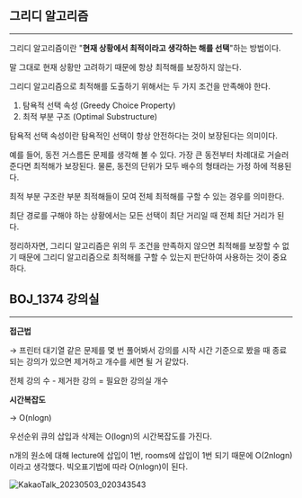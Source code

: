 ## 그리디 알고리즘

---

그리디 알고리즘이란 "**현재 상황에서 최적이라고 생각하는 해를 선택**"하는 방법이다.

말 그대로 현재 상황만 고려하기 때문에 항상 최적해를 보장하지 않는다.

그리디 알고리즘으로 최적해를 도출하기 위해서는 두 가지 조건을 만족해야 한다.

1. 탐욕적 선택 속성 (Greedy Choice Property)
2. 최적 부분 구조 (Optimal Substructure)

탐욕적 선택 속성이란 탐욕적인 선택이 항상 안전하다는 것이 보장된다는 의미이다.

예를 들어, 동전 거스름돈 문제를 생각해 볼 수 있다.
가장 큰 동전부터 차례대로 거슬러준다면 최적해가 보장된다.
물론, 동전의 단위가 모두 배수의 형태라는 가정 하에 적용된다.

최적 부분 구조란 부분 최적해들이 모여 전체 최적해를 구할 수 있는 경우를 의미한다.

최단 경로를 구해야 하는 상황에서는 모든 선택이 최단 거리일 때 전체 최단 거리가 된다. 

정리하자면, 그리디 알고리즘은 위의 두 조건을 만족하지 않으면 최적해를 보장할 수 없기 때문에 그리디 알고리즘으로 최적해를 구할 수 있는지 판단하여 사용하는 것이 중요하다.

## BOJ_1374 강의실

---

**접근법**

→ 프린터 대기열 같은 문제를 몇 번 풀어봐서 강의를 시작 시간 기준으로 봤을 때 종료 되는 강의가 있으면 제거하고 개수를 세면 될 거 같았다.

전체 강의 수 - 제거한 강의 = 필요한 강의실 개수

**시간복잡도**

→ O(nlogn)

우선순위 큐의 삽입과 삭제는 O(logn)의 시간복잡도를 가진다.

n개의 원소에 대해 lecture에 삽입이 1번, rooms에 삽입이 1번 되기 때문에 O(2nlogn)이라고 생각했다. 빅오표기법에 따라 O(nlogn)이 된다.

![KakaoTalk_20230503_020343543](https://user-images.githubusercontent.com/33473174/235738495-c9960b82-06a0-41eb-97d8-beb8f352649d.jpg)
